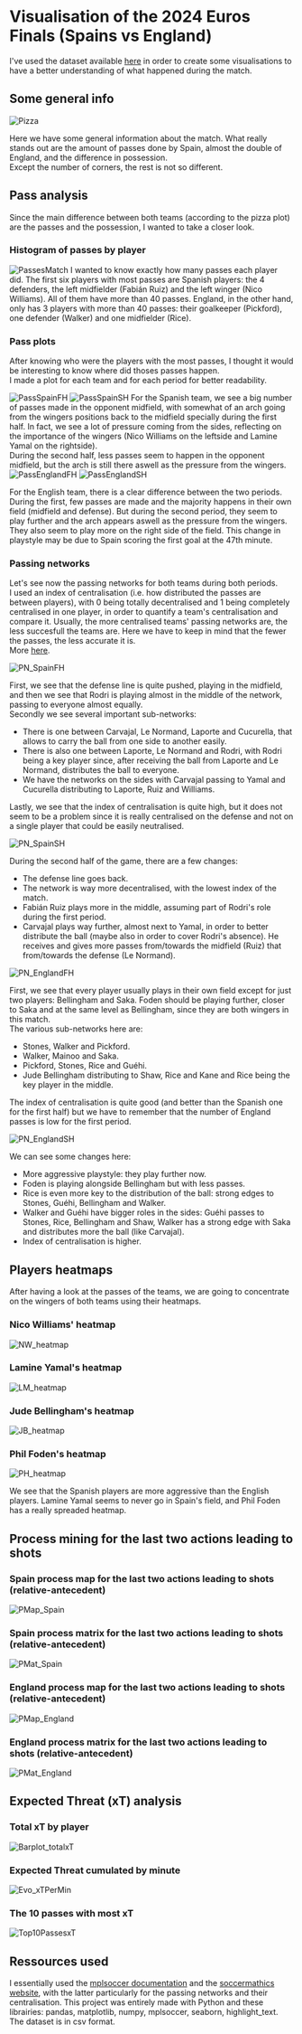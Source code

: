 # Visualisation of the 2024 Euros Finals (Spains vs England)
I've used the dataset available [here](https://www.kaggle.com/datasets/rohanraoeravelli/euros-finals-dashboard) 
in order to create some visualisations to have a better understanding of what happened during the match. 


## Some general info
![Pizza](SpainEnglandVizPython/Plots/Pizza_SpainVsEngland.png)

Here we have some general information about the match. What really stands out are the amount of passes done by Spain, almost the double of England, and the difference in possession.\
Except the number of corners, the rest is not so different.

## Pass analysis
Since the main difference between both teams (according to the pizza plot) are the passes and the possession, I wanted to take a closer look.

### Histogram of passes by player
![PassesMatch](SpainEnglandVizPython/Plots/Hist_PassesByPlayer.png)
I wanted to know exactly how many passes each player did. 
The first six players with most passes are Spanish players: the 4 defenders, the left midfielder (Fabián Ruiz) and the left winger (Nico Williams). All of them have more than 40 passes.
England, in the other hand, only has 3 players with more than 40 passes: their goalkeeper (Pickford), one defender (Walker) and one midfielder (Rice).

### Pass plots
After knowing who were the players with the most passes, I thought it would be interesting to know where did thoses passes happen.\
I made a plot for each team and for each period for better readability.

![PassSpainFH](SpainEnglandVizPython/Plots/PassesSpainFH.png) 
![PassSpainSH](SpainEnglandVizPython/Plots/PassesSpainSH.png)
For the Spanish team, we see a big number of passes made in the opponent midfield, with somewhat of an arch going from the wingers positions back to the midfield specially during the first half.
In fact, we see a lot of pressure coming from the sides, reflecting on the importance of the wingers (Nico Williams on the leftside and Lamine Yamal on the rightside).\
During the second half, less passes seem to happen in the opponent midfield, but the arch is still there aswell as the pressure from the wingers.
![PassEnglandFH](SpainEnglandVizPython/Plots/PassesEnglandFH.png)
![PassEnglandSH](SpainEnglandVizPython/Plots/PassesEnglandSH.png)

For the English team, there is a clear difference between the two periods.\
During the first, few passes are made and the majority happens in their own field (midfield and defense).
But during the second period, they seem to play further and the arch appears aswell as the pressure from the wingers. They also seem to play more on the right side of the field.
This change in playstyle may be due to Spain scoring the first goal at the 47th minute.

### Passing networks
Let's see now the passing networks for both teams during both periods.\
I used an index of centralisation (i.e. how distributed the passes are between players), with 0 being totally decentralised and 1 being completely centralised in one player, in order to quantify a team's centralisation and compare it. Usually, the more centralised teams' passing networks are, the less succesfull the teams are. Here we have to keep in mind that the fewer the passes, the less accurate it is.\
More [here](https://soccermatics.readthedocs.io/en/latest/lesson1/passnetworksExample.html).

![PN_SpainFH](SpainEnglandVizPython/Plots/PN_SpainFH.png)

First, we see that the defense line is quite pushed, playing in the midfield, and then we see that Rodri is playing almost in the middle of the network, passing to everyone almost equally.\
Secondly we see several important sub-networks:
- There is one between Carvajal, Le Normand, Laporte and Cucurella, that allows to carry the ball from one side to another easily.
- There is also one between Laporte, Le Normand and Rodri, with Rodri being a key player since, after receiving the ball from Laporte and Le Normand, distributes the ball to everyone.
- We have the networks on the sides with Carvajal passing to Yamal and Cucurella distributing to Laporte, Ruiz and Williams.

Lastly, we see that the index of centralisation is quite high, but it does not seem to be a problem since it is really centralised on the defense and not on a single player that could be easily neutralised.


![PN_SpainSH](SpainEnglandVizPython/Plots/PN_SpainSH.png)

During the second half of the game, there are a few changes:
- The defense line goes back.
- The network is way more decentralised, with the lowest index of the match.
- Fabián Ruiz plays more in the middle, assuming part of Rodri's role during the first period.
- Carvajal plays way further, almost next to Yamal, in order to better distribute the ball (maybe also in order to cover Rodri's absence). He receives and gives more passes from/towards the midfield (Ruiz) that from/towards the defense (Le Normand).

![PN_EnglandFH](SpainEnglandVizPython/Plots/PN_EnglandFH.png)

First, we see that every player usually plays in their own field except for just two players: Bellingham and Saka. Foden should be playing further, closer to Saka and at the same level as Bellingham, since they are both wingers in this match.\
The various sub-networks here are:
- Stones, Walker and Pickford.
- Walker, Mainoo and Saka.
- Pickford, Stones, Rice and Guéhi.
- Jude Bellingham distributing to Shaw, Rice and Kane and Rice being the key player in the middle.

The index of centralisation is quite good (and better than the Spanish one for the first half) but we have to remember that the number of England passes is low for the first period.

![PN_EnglandSH](SpainEnglandVizPython/Plots/PN_EnglandSH.png)

We can see some changes here:
- More aggressive playstyle: they play further now.
- Foden is playing alongside Bellingham but with less passes.
- Rice is even more key to the distribution of the ball: strong edges to Stones, Guéhi, Bellingham and Walker.
- Walker and Guéhi have bigger roles in the sides: Guéhi passes to Stones, Rice, Bellingham and Shaw, Walker has a strong edge with Saka and distributes more the ball (like Carvajal).
- Index of centralisation is higher.


## Players heatmaps

After having a look at the passes of the teams, we are going to concentrate on the wingers of both teams using their heatmaps.

### Nico Williams' heatmap
![NW_heatmap](SpainEnglandVizPython/Plots/Heatmap_NicoWilliams.png)

### Lamine Yamal's heatmap
![LM_heatmap](SpainEnglandVizPython/Plots/Heatmap_LamineYamal.png)

### Jude Bellingham's heatmap
![JB_heatmap](SpainEnglandVizPython/Plots/Heatmap_JudeBellingham.png)

### Phil Foden's heatmap
![PH_heatmap](SpainEnglandVizPython/Plots/Heatmap_PhilFoden.png)

We see that the Spanish players are more aggressive than the English players. Lamine Yamal seems to never go in Spain's field, and Phil Foden has a really spreaded heatmap.

## Process mining for the last two actions leading to shots
### Spain process map for the last two actions leading to shots (relative-antecedent)
![PMap_Spain](SpainEnglandVizR/Plots/ProcessMap_SpainLast2Actions.png)
### Spain process matrix for the last two actions leading to shots (relative-antecedent)
![PMat_Spain](SpainEnglandVizR/Plots/ProcessMatrix_SpainLast2Actions.png)
### England process map for the last two actions leading to shots (relative-antecedent)
![PMap_England](SpainEnglandVizR/Plots/ProcessMap_EnglandLast2Actions.png)
### England process matrix for the last two actions leading to shots (relative-antecedent)
![PMat_England](SpainEnglandVizR/Plots/ProcessMatrix_EnglandLast2Actions.png)


## Expected Threat (xT) analysis
### Total xT by player
![Barplot_totalxT](SpainEnglandVizPython/Plots/Barplot_totalxT.png)
### Expected Threat cumulated by minute
![Evo_xTPerMin](SpainEnglandVizPython/Plots/ExpectedThreatPerMinute.png)
### The 10 passes with most xT
![Top10PassesxT](SpainEnglandVizPython/Plots/PassesMostxT.png)


## Ressources used
I essentially used the [mplsoccer documentation](https://mplsoccer.readthedocs.io/en/latest/#) and the [soccermathics website](https://soccermatics.readthedocs.io/en/latest/), 
with the latter particularly for the passing networks and their centralisation. 
This project was entirely made with Python and these librairies: pandas, matplotlib, numpy, mplsoccer, seaborn, highlight_text.\
The dataset is in csv format.
